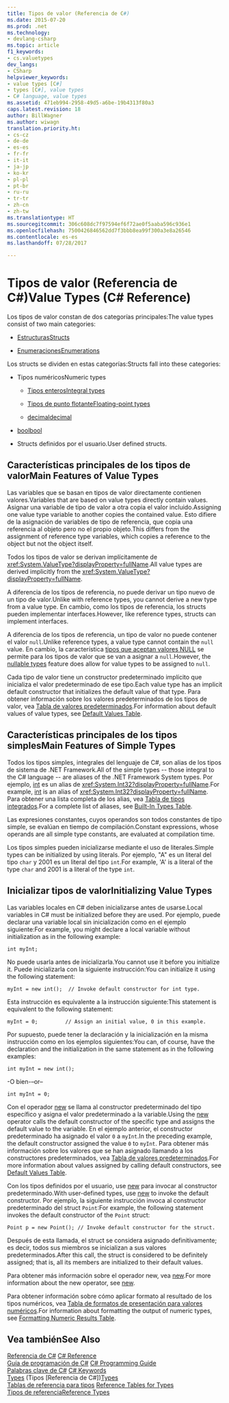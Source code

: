 ```yaml
---
title: Tipos de valor (Referencia de C#)
ms.date: 2015-07-20
ms.prod: .net
ms.technology:
- devlang-csharp
ms.topic: article
f1_keywords:
- cs.valuetypes
dev_langs:
- CSharp
helpviewer_keywords:
- value types [C#]
- types [C#], value types
- C# language, value types
ms.assetid: 471eb994-2958-49d5-a6be-19b4313f80a3
caps.latest.revision: 18
author: BillWagner
ms.author: wiwagn
translation.priority.ht:
- cs-cz
- de-de
- es-es
- fr-fr
- it-it
- ja-jp
- ko-kr
- pl-pl
- pt-br
- ru-ru
- tr-tr
- zh-cn
- zh-tw
ms.translationtype: HT
ms.sourcegitcommit: 306c608dc7f97594ef6f72ae0f5aaba596c936e1
ms.openlocfilehash: 7500426846562dd7f3bbb8ea99f300a3e8a26546
ms.contentlocale: es-es
ms.lasthandoff: 07/28/2017

---
```

# <a name="value-types-c-reference"></a><span data-ttu-id="7bd17-102">Tipos de valor (Referencia de C#)</span><span class="sxs-lookup"><span data-stu-id="7bd17-102">Value Types (C# Reference)</span></span>
<span data-ttu-id="7bd17-103">Los tipos de valor constan de dos categorías principales:</span><span class="sxs-lookup"><span data-stu-id="7bd17-103">The value types consist of two main categories:</span></span>  
  
-   [<span data-ttu-id="7bd17-104">Estructuras</span><span class="sxs-lookup"><span data-stu-id="7bd17-104">Structs</span></span>](../../../csharp/language-reference/keywords/struct.md)  
  
-   [<span data-ttu-id="7bd17-105">Enumeraciones</span><span class="sxs-lookup"><span data-stu-id="7bd17-105">Enumerations</span></span>](../../../csharp/language-reference/keywords/enum.md)  
  
 <span data-ttu-id="7bd17-106">Los structs se dividen en estas categorías:</span><span class="sxs-lookup"><span data-stu-id="7bd17-106">Structs fall into these categories:</span></span>  
  
-   <span data-ttu-id="7bd17-107">Tipos numéricos</span><span class="sxs-lookup"><span data-stu-id="7bd17-107">Numeric types</span></span>  
  
    -   [<span data-ttu-id="7bd17-108">Tipos enteros</span><span class="sxs-lookup"><span data-stu-id="7bd17-108">Integral types</span></span>](../../../csharp/language-reference/keywords/integral-types-table.md)  
  
    -   [<span data-ttu-id="7bd17-109">Tipos de punto flotante</span><span class="sxs-lookup"><span data-stu-id="7bd17-109">Floating-point types</span></span>](../../../csharp/language-reference/keywords/floating-point-types-table.md)  
  
    -   [<span data-ttu-id="7bd17-110">decimal</span><span class="sxs-lookup"><span data-stu-id="7bd17-110">decimal</span></span>](../../../csharp/language-reference/keywords/decimal.md)  
  
-   [<span data-ttu-id="7bd17-111">bool</span><span class="sxs-lookup"><span data-stu-id="7bd17-111">bool</span></span>](../../../csharp/language-reference/keywords/bool.md)  
  
-   <span data-ttu-id="7bd17-112">Structs definidos por el usuario.</span><span class="sxs-lookup"><span data-stu-id="7bd17-112">User defined structs.</span></span>  
  
## <a name="main-features-of-value-types"></a><span data-ttu-id="7bd17-113">Características principales de los tipos de valor</span><span class="sxs-lookup"><span data-stu-id="7bd17-113">Main Features of Value Types</span></span>  
 <span data-ttu-id="7bd17-114">Las variables que se basan en tipos de valor directamente contienen valores.</span><span class="sxs-lookup"><span data-stu-id="7bd17-114">Variables that are based on value types directly contain values.</span></span> <span data-ttu-id="7bd17-115">Asignar una variable de tipo de valor a otra copia el valor incluido.</span><span class="sxs-lookup"><span data-stu-id="7bd17-115">Assigning one value type variable to another copies the contained value.</span></span> <span data-ttu-id="7bd17-116">Esto difiere de la asignación de variables de tipo de referencia, que copia una referencia al objeto pero no el propio objeto.</span><span class="sxs-lookup"><span data-stu-id="7bd17-116">This differs from the assignment of reference type variables, which copies a reference to the object but not the object itself.</span></span>  
  
 <span data-ttu-id="7bd17-117">Todos los tipos de valor se derivan implícitamente de <xref:System.ValueType?displayProperty=fullName>.</span><span class="sxs-lookup"><span data-stu-id="7bd17-117">All value types are derived implicitly from the <xref:System.ValueType?displayProperty=fullName>.</span></span>  
  
 <span data-ttu-id="7bd17-118">A diferencia de los tipos de referencia, no puede derivar un tipo nuevo de un tipo de valor.</span><span class="sxs-lookup"><span data-stu-id="7bd17-118">Unlike with reference types, you cannot derive a new type from a value type.</span></span> <span data-ttu-id="7bd17-119">En cambio, como los tipos de referencia, los structs pueden implementar interfaces.</span><span class="sxs-lookup"><span data-stu-id="7bd17-119">However, like reference types, structs can implement interfaces.</span></span>  
  
 <span data-ttu-id="7bd17-120">A diferencia de los tipos de referencia, un tipo de valor no puede contener el valor `null`.</span><span class="sxs-lookup"><span data-stu-id="7bd17-120">Unlike reference types, a value type cannot contain the `null` value.</span></span> <span data-ttu-id="7bd17-121">En cambio, la característica [tipos que aceptan valores NULL](../../../csharp/programming-guide/nullable-types/index.md) se permite para los tipos de valor que se van a asignar a `null`.</span><span class="sxs-lookup"><span data-stu-id="7bd17-121">However, the [nullable types](../../../csharp/programming-guide/nullable-types/index.md) feature does allow for value types to be assigned to `null`.</span></span>  
  
 <span data-ttu-id="7bd17-122">Cada tipo de valor tiene un constructor predeterminado implícito que inicializa el valor predeterminado de ese tipo.</span><span class="sxs-lookup"><span data-stu-id="7bd17-122">Each value type has an implicit default constructor that initializes the default value of that type.</span></span> <span data-ttu-id="7bd17-123">Para obtener información sobre los valores predeterminados de los tipos de valor, vea [Tabla de valores predeterminados](../../../csharp/language-reference/keywords/default-values-table.md).</span><span class="sxs-lookup"><span data-stu-id="7bd17-123">For information about default values of value types, see [Default Values Table](../../../csharp/language-reference/keywords/default-values-table.md).</span></span>  
  
## <a name="main-features-of-simple-types"></a><span data-ttu-id="7bd17-124">Características principales de los tipos simples</span><span class="sxs-lookup"><span data-stu-id="7bd17-124">Main Features of Simple Types</span></span>  
 <span data-ttu-id="7bd17-125">Todos los tipos simples, integrales del lenguaje de C#, son alias de los tipos de sistema de .NET Framework.</span><span class="sxs-lookup"><span data-stu-id="7bd17-125">All of the simple types -- those integral to the C# language -- are aliases of the .NET Framework System types.</span></span> <span data-ttu-id="7bd17-126">Por ejemplo, [int](../../../csharp/language-reference/keywords/int.md) es un alias de <xref:System.Int32?displayProperty=fullName>.</span><span class="sxs-lookup"><span data-stu-id="7bd17-126">For example, [int](../../../csharp/language-reference/keywords/int.md) is an alias of <xref:System.Int32?displayProperty=fullName>.</span></span> <span data-ttu-id="7bd17-127">Para obtener una lista completa de los alias, vea [Tabla de tipos integrados](../../../csharp/language-reference/keywords/built-in-types-table.md).</span><span class="sxs-lookup"><span data-stu-id="7bd17-127">For a complete list of aliases, see [Built-In Types Table](../../../csharp/language-reference/keywords/built-in-types-table.md).</span></span>  
  
 <span data-ttu-id="7bd17-128">Las expresiones constantes, cuyos operandos son todos constantes de tipo simple, se evalúan en tiempo de compilación.</span><span class="sxs-lookup"><span data-stu-id="7bd17-128">Constant expressions, whose operands are all simple type constants, are evaluated at compilation time.</span></span>  
  
 <span data-ttu-id="7bd17-129">Los tipos simples pueden inicializarse mediante el uso de literales.</span><span class="sxs-lookup"><span data-stu-id="7bd17-129">Simple types can be initialized by using literals.</span></span> <span data-ttu-id="7bd17-130">Por ejemplo, "A" es un literal del tipo `char` y 2001 es un literal del tipo `int`.</span><span class="sxs-lookup"><span data-stu-id="7bd17-130">For example, 'A' is a literal of the type `char` and 2001 is a literal of the type `int`.</span></span>  
  
## <a name="initializing-value-types"></a><span data-ttu-id="7bd17-131">Inicializar tipos de valor</span><span class="sxs-lookup"><span data-stu-id="7bd17-131">Initializing Value Types</span></span>  
 <span data-ttu-id="7bd17-132">Las variables locales en C# deben inicializarse antes de usarse.</span><span class="sxs-lookup"><span data-stu-id="7bd17-132">Local variables in C# must be initialized before they are used.</span></span> <span data-ttu-id="7bd17-133">Por ejemplo, puede declarar una variable local sin inicialización como en el ejemplo siguiente:</span><span class="sxs-lookup"><span data-stu-id="7bd17-133">For example, you might declare a local variable without initialization as in the following example:</span></span>  
  
```  
int myInt;  
```  
  
 <span data-ttu-id="7bd17-134">No puede usarla antes de inicializarla.</span><span class="sxs-lookup"><span data-stu-id="7bd17-134">You cannot use it before you initialize it.</span></span> <span data-ttu-id="7bd17-135">Puede inicializarla con la siguiente instrucción:</span><span class="sxs-lookup"><span data-stu-id="7bd17-135">You can initialize it using the following statement:</span></span>  
  
```  
myInt = new int();  // Invoke default constructor for int type.  
```  
  
 <span data-ttu-id="7bd17-136">Esta instrucción es equivalente a la instrucción siguiente:</span><span class="sxs-lookup"><span data-stu-id="7bd17-136">This statement is equivalent to the following statement:</span></span>  
  
```  
myInt = 0;         // Assign an initial value, 0 in this example.  
```  
  
 <span data-ttu-id="7bd17-137">Por supuesto, puede tener la declaración y la inicialización en la misma instrucción como en los ejemplos siguientes:</span><span class="sxs-lookup"><span data-stu-id="7bd17-137">You can, of course, have the declaration and the initialization in the same statement as in the following examples:</span></span>  
  
```  
int myInt = new int();  
```  
  
 <span data-ttu-id="7bd17-138">-O bien-</span><span class="sxs-lookup"><span data-stu-id="7bd17-138">–or–</span></span>  
  
```  
int myInt = 0;  
```  
  
 <span data-ttu-id="7bd17-139">Con el operador [new](../../../csharp/language-reference/keywords/new.md) se llama al constructor predeterminado del tipo específico y asigna el valor predeterminado a la variable.</span><span class="sxs-lookup"><span data-stu-id="7bd17-139">Using the [new](../../../csharp/language-reference/keywords/new.md) operator calls the default constructor of the specific type and assigns the default value to the variable.</span></span> <span data-ttu-id="7bd17-140">En el ejemplo anterior, el constructor predeterminado ha asignado el valor `0` a `myInt`.</span><span class="sxs-lookup"><span data-stu-id="7bd17-140">In the preceding example, the default constructor assigned the value `0` to `myInt`.</span></span> <span data-ttu-id="7bd17-141">Para obtener más información sobre los valores que se han asignado llamando a los constructores predeterminados, vea [Tabla de valores predeterminados](../../../csharp/language-reference/keywords/default-values-table.md).</span><span class="sxs-lookup"><span data-stu-id="7bd17-141">For more information about values assigned by calling default constructors, see [Default Values Table](../../../csharp/language-reference/keywords/default-values-table.md).</span></span>  
  
 <span data-ttu-id="7bd17-142">Con los tipos definidos por el usuario, use [new](../../../csharp/language-reference/keywords/new.md) para invocar al constructor predeterminado.</span><span class="sxs-lookup"><span data-stu-id="7bd17-142">With user-defined types, use [new](../../../csharp/language-reference/keywords/new.md) to invoke the default constructor.</span></span> <span data-ttu-id="7bd17-143">Por ejemplo, la siguiente instrucción invoca al constructor predeterminado del struct `Point`:</span><span class="sxs-lookup"><span data-stu-id="7bd17-143">For example, the following statement invokes the default constructor of the `Point` struct:</span></span>  
  
```  
Point p = new Point(); // Invoke default constructor for the struct.  
```  
  
 <span data-ttu-id="7bd17-144">Después de esta llamada, el struct se considera asignado definitivamente; es decir, todos sus miembros se inicializan a sus valores predeterminados.</span><span class="sxs-lookup"><span data-stu-id="7bd17-144">After this call, the struct is considered to be definitely assigned; that is, all its members are initialized to their default values.</span></span>  
  
 <span data-ttu-id="7bd17-145">Para obtener más información sobre el operador new, vea [new](../../../csharp/language-reference/keywords/new.md).</span><span class="sxs-lookup"><span data-stu-id="7bd17-145">For more information about the new operator, see [new](../../../csharp/language-reference/keywords/new.md).</span></span>  
  
 <span data-ttu-id="7bd17-146">Para obtener información sobre cómo aplicar formato al resultado de los tipos numéricos, vea [Tabla de formatos de presentación para valores numéricos](../../../csharp/language-reference/keywords/formatting-numeric-results-table.md).</span><span class="sxs-lookup"><span data-stu-id="7bd17-146">For information about formatting the output of numeric types, see [Formatting Numeric Results Table](../../../csharp/language-reference/keywords/formatting-numeric-results-table.md).</span></span>  
  
## <a name="see-also"></a><span data-ttu-id="7bd17-147">Vea también</span><span class="sxs-lookup"><span data-stu-id="7bd17-147">See Also</span></span>  
 <span data-ttu-id="7bd17-148">[Referencia de C#](../../../csharp/language-reference/index.md) </span><span class="sxs-lookup"><span data-stu-id="7bd17-148">[C# Reference](../../../csharp/language-reference/index.md) </span></span>  
 <span data-ttu-id="7bd17-149">[Guía de programación de C#](../../../csharp/programming-guide/index.md) </span><span class="sxs-lookup"><span data-stu-id="7bd17-149">[C# Programming Guide](../../../csharp/programming-guide/index.md) </span></span>  
 <span data-ttu-id="7bd17-150">[Palabras clave de C#](../../../csharp/language-reference/keywords/index.md) </span><span class="sxs-lookup"><span data-stu-id="7bd17-150">[C# Keywords](../../../csharp/language-reference/keywords/index.md) </span></span>  
 <span data-ttu-id="7bd17-151">[Types](../../../csharp/language-reference/keywords/types.md)  (Tipos [Referencia de C#])</span><span class="sxs-lookup"><span data-stu-id="7bd17-151">[Types](../../../csharp/language-reference/keywords/types.md) </span></span>  
 <span data-ttu-id="7bd17-152">[Tablas de referencia para tipos](../../../csharp/language-reference/keywords/reference-tables-for-types.md) </span><span class="sxs-lookup"><span data-stu-id="7bd17-152">[Reference Tables for Types](../../../csharp/language-reference/keywords/reference-tables-for-types.md) </span></span>  
 [<span data-ttu-id="7bd17-153">Tipos de referencia</span><span class="sxs-lookup"><span data-stu-id="7bd17-153">Reference Types</span></span>](../../../csharp/language-reference/keywords/reference-types.md)

